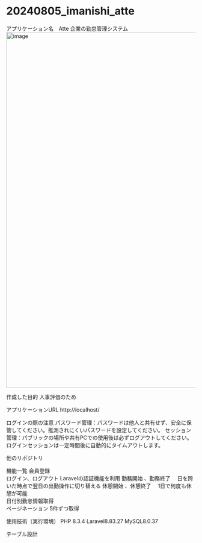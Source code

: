 # 20240805_imanishi_atte

アプリケーション名　Atte
企業の勤怠管理システム
<img width="944" alt="image" src="https://github.com/user-attachments/assets/0d673d17-1af9-4241-8b10-5deb3ea9f886">

作成した目的
人事評価のため

アプリケーションURL
http://localhost/

ログインの際の注意
パスワード管理：パスワードは他人と共有せず、安全に保管してください。推測されにくいパスワードを設定してください。
セッション管理：パブリックの場所や共有PCでの使用後は必ずログアウトしてください。ログインセッションは一定時間後に自動的にタイムアウトします。

他のリポジトリ

機能一覧
会員登録	
ログイン、ログアウト	Laravelの認証機能を利用
勤務開始	、勤務終了	　日を跨いだ時点で翌日の出勤操作に切り替える
休憩開始	、休憩終了　 1日で何度も休憩が可能	
日付別勤怠情報取得	
ページネーション	    5件ずつ取得

使用技術（実行環境）
PHP 8.3.4
Laravel8.83.27
MySQL8.0.37

テーブル設計







